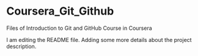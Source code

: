 # Coursera_Git_Github
Files of Introduction to Git and GitHub Course in Coursera

I am editing the README file. Adding some more details about the project description.
